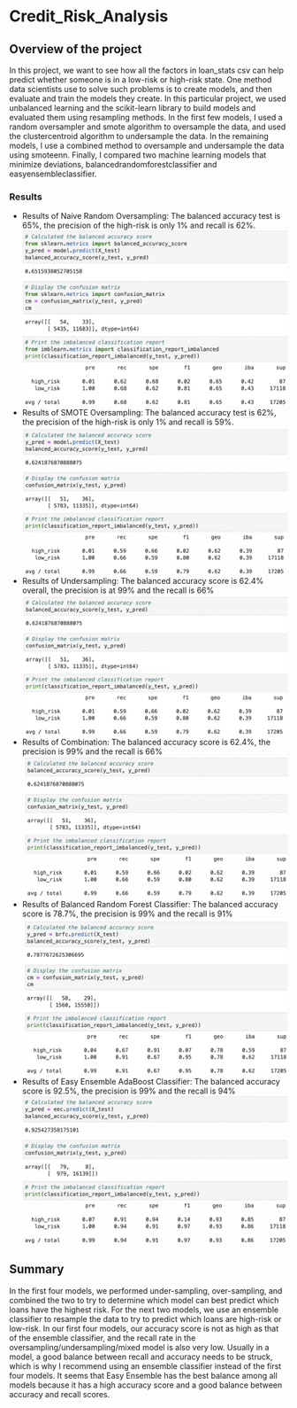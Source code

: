 # Credit_Risk_Analysis
## Overview of the project
In this project, we want to see how all the factors in loan_stats csv can help predict whether someone is in a low-risk or high-risk state. One method data scientists use to solve such problems is to create models, and then evaluate and train the models they create. In this particular project, we used unbalanced learning and the scikit-learn library to build models and evaluated them using resampling methods. In the first few models, I used a random oversampler and smote algorithm to oversample the data, and used the clustercentroid algorithm to undersample the data. In the remaining models, I use a combined method to oversample and undersample the data using smoteenn. Finally, I compared two machine learning models that minimize deviations, balancedrandomforestclassifier and easyensembleclassifier.
### Results
* Results of Naive Random Oversampling: The balanced accuracy test is 65%, the precision of the high-risk is only 1% and recall is 62%. 
![image](https://github.com/YutaiLee/Credit_Risk_Analysis/blob/main/images/Random_Oversampling.png)
* Results of SMOTE Oversampling: The balanced accuracy test is 62%, the precision of the high-risk is only 1% and recall is 59%.
![image](https://github.com/YutaiLee/Credit_Risk_Analysis/blob/main/images/SMOTE_Oversampling.png)
* Results of Undersampling: The balanced accuracy score is 62.4% overall, the precision is at 99% and the recall is 66%
![image](https://github.com/YutaiLee/Credit_Risk_Analysis/blob/main/images/Undersampling.png)
* Results of Combination: The balanced accuracy score is 62.4%, the precision is 99% and the recall is 66%
![image](https://github.com/YutaiLee/Credit_Risk_Analysis/blob/main/images/Combination_Sampling.png)
* Results of Balanced Random Forest Classifier: The balanced accuracy score is 78.7%, the precision is 99% and the recall is 91%
![image](https://github.com/YutaiLee/Credit_Risk_Analysis/blob/main/images/Balanced_Random_Forest_Classifier.png)
* Results of Easy Ensemble AdaBoost Classifier: The balanced accuracy score is 92.5%, the precision is 99% and the recall is 94%
![image](https://github.com/YutaiLee/Credit_Risk_Analysis/blob/main/images/Easy_Ensemble_AdaBoost_Classifier.png)
## Summary
In the first four models, we performed under-sampling, over-sampling, and combined the two to try to determine which model can best predict which loans have the highest risk. For the next two models, we use an ensemble classifier to resample the data to try to predict which loans are high-risk or low-risk. In our first four models, our accuracy score is not as high as that of the ensemble classifier, and the recall rate in the oversampling/undersampling/mixed model is also very low. Usually in a model, a good balance between recall and accuracy needs to be struck, which is why I recommend using an ensemble classifier instead of the first four models. It seems that Easy Ensemble has the best balance among all models because it has a high accuracy score and a good balance between accuracy and recall scores.
